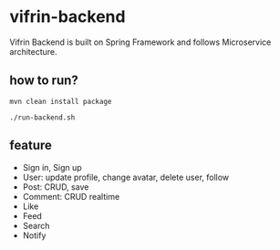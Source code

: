 # vifrin-backend
Vifrin Backend is built on Spring Framework and follows Microservice architecture.

## how to run?

```text
mvn clean install package
```
```text
./run-backend.sh
```

## feature
- Sign in, Sign up
- User: update profile, change avatar, delete user, follow
- Post: CRUD, save
- Comment: CRUD realtime
- Like
- Feed
- Search
- Notify

